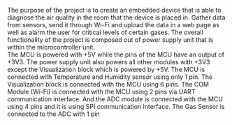 The purpose of the project is to create an embedded device that is able to diagnose the air quality in the room that the device is placed in. 
Gather data from sensors, send it through Wi-Fi and upload the data in a web page as well as alarm the user for critical levels of certain gases.
The overall functionality of the project is composed out of power supply unit that is within the microcontroller unit.  
The MCU is powered with +5V while the pins of the MCU have an output of +3V3. 
The power supply unit also powers all other modules with +3V3 except the Visualization block which is powered by +5V.
The MCU is connected with Temperature and Humidity sensor using only 1 pin. 
The Visualization block is connected with the MCU using 6 pins. 
The COM Module (Wi-Fi) is connected with the MCU using 2 pins via UART communication interface. 
And the ADC module is connected with the MCU using 4 pins and it is using SPI communication interface. 
The Gas Sensor is connected to the ADC with 1 pin

